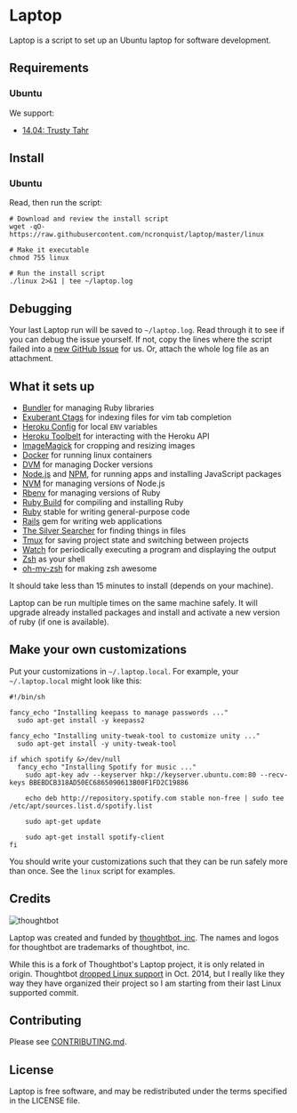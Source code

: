 Laptop
======

Laptop is a script to set up an Ubuntu laptop for software development.

Requirements
------------

### Ubuntu

We support:

- [14.04: Trusty Tahr]

[14.04: Trusty Tahr]: https://wiki.ubuntu.com/TrustyTahr/ReleaseNotes

Install
-------

### Ubuntu

Read, then run the script:

    # Download and review the install script
    wget -qO- https://raw.githubusercontent.com/ncronquist/laptop/master/linux

    # Make it executable
    chmod 755 linux

    # Run the install script
    ./linux 2>&1 | tee ~/laptop.log

Debugging
---------

Your last Laptop run will be saved to `~/laptop.log`. Read through it to see if
you can debug the issue yourself. If not, copy the lines where the script
failed into a [new GitHub
Issue](https://github.com/ncronquist/laptop/issues/new) for us. Or, attach the
whole log file as an attachment.

What it sets up
---------------

- [Bundler] for managing Ruby libraries
- [Exuberant Ctags] for indexing files for vim tab completion
- [Heroku Config] for local `ENV` variables
- [Heroku Toolbelt] for interacting with the Heroku API
- [ImageMagick] for cropping and resizing images
- [Docker] for running linux containers
- [DVM] for managing Docker versions
- [Node.js] and [NPM], for running apps and installing JavaScript packages
- [NVM] for managing versions of Node.js
- [Rbenv] for managing versions of Ruby
- [Ruby Build] for compiling and installing Ruby
- [Ruby] stable for writing general-purpose code
- [Rails] gem for writing web applications
- [The Silver Searcher] for finding things in files
- [Tmux] for saving project state and switching between projects
- [Watch] for periodically executing a program and displaying the output
- [Zsh] as your shell
- [oh-my-zsh] for making zsh awesome

[Bundler]: http://bundler.io/
[Exuberant Ctags]: http://ctags.sourceforge.net/
[Heroku Config]: https://github.com/ddollar/heroku-config
[Heroku Toolbelt]: https://toolbelt.heroku.com/
[ImageMagick]: http://www.imagemagick.org/
[Node.js]: http://nodejs.org/
[Docker]: https://www.docker.com/
[DVM]: https://github.com/getcarina/dvm
[NPM]: https://www.npmjs.org/
[NVM]: https://github.com/creationix/nvm
[Rbenv]: https://github.com/sstephenson/rbenv
[Ruby Build]: https://github.com/sstephenson/ruby-build
[Ruby]: https://www.ruby-lang.org/en/
[Rails]: https://github.com/rails/rails/tree/v4.2.6
[The Silver Searcher]: https://github.com/ggreer/the_silver_searcher
[Tmux]: http://tmux.sourceforge.net/
[Watch]: http://linux.die.net/man/1/watch
[Zsh]: http://www.zsh.org/
[oh-my-zsh]: https://github.com/robbyrussell/oh-my-zsh


It should take less than 15 minutes to install (depends on your machine).

Laptop can be run multiple times on the same machine safely. It will upgrade
already installed packages and install and activate a new version of ruby (if
one is available).

Make your own customizations
----------------------------

Put your customizations in `~/.laptop.local`. For example, your
`~/.laptop.local` might look like this:

    #!/bin/sh

    fancy_echo "Installing keepass to manage passwords ..."
      sudo apt-get install -y keepass2

    fancy_echo "Installing unity-tweak-tool to customize unity ..."
      sudo apt-get install -y unity-tweak-tool

    if which spotify &>/dev/null  
      fancy_echo "Installing Spotify for music ..."
        sudo apt-key adv --keyserver hkp://keyserver.ubuntu.com:80 --recv-keys BBEBDCB318AD50EC6865090613B00F1FD2C19886

        echo deb http://repository.spotify.com stable non-free | sudo tee /etc/apt/sources.list.d/spotify.list

        sudo apt-get update

        sudo apt-get install spotify-client
    fi

You should write your customizations such that they can be run safely more than
once. See the `linux` script for examples.

Credits
-------

![thoughtbot](http://thoughtbot.com/assets/tm/logo.png)

Laptop was created and funded by [thoughtbot, inc](http://thoughtbot.com/community).
The names and logos for thoughtbot are trademarks of thoughtbot, inc.

While this is a fork of Thoughtbot's Laptop project, it is only related in origin.
Thoughtbot [dropped Linux support] in Oct. 2014, but I really like they way
they have organized their project so I am starting from their last Linux supported
commit.

[dropped Linux support]: https://github.com/thoughtbot/laptop/commit/91048f3f96f0d2d14c1106f746dd51c417a26e30

Contributing
------------

Please see [CONTRIBUTING.md](https://github.com/thoughtbot/laptop/blob/master/CONTRIBUTING.md).

License
-------

Laptop is free software, and may be redistributed under the terms specified in the LICENSE file.
